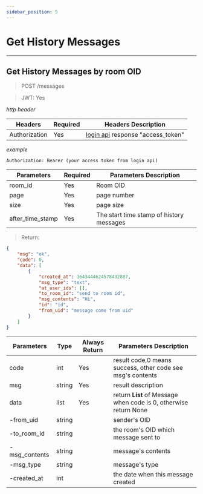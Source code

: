 ```yaml
---
sidebar_position: 5
---
```


# Get History Messages
___
## Get History Messages by room OID
> POST /messages

> JWT: Yes

*http header*

| Headers  | Required |  Headers Description|
| ------------- | ------------- |--------|
| Authorization  | Yes  |  [login api](/docs/SwapChat/User/user-login#login-with-metamask-sign) response "access_token" |

*example*

```
Authorization: Bearer (your access token from login api)
```

| Parameters | Required |  Parameters Description|
| ------------- | ------------- |--------|
| room_id  | Yes  |  Room OID  |
| page  | Yes  |  page number  |
| size  | Yes  |  page size  |
| after_time_stamp  | Yes  | The start time stamp of history messages |

> Return:

```json
{
    "msg": "ok",
    "code": 0,
    "data": [
        {
            "created_at": 1643444624578432887,
            "msg_type": "text",
            "at_user_ids": [],
            "to_room_id": "send to room id",
            "msg_contents": "Hi",
            "id": "id",
            "from_uid": "message come from uid"
        }
    ]
}
```

| Parameters | Type | Always Return |  Parameters Description|
| -----------|--- | ------------- |--------|
| code |int | Yes  |  result code,0 means success, other code see msg's contents  |
| msg  |string| Yes  | result description   |
| data |list | Yes  | return **List** of Message when code is 0, otherwise return None |
| -from_uid |string |   | sender's OID |
| -to_room_id|string  |   | the room's OID which message sent to |
| -msg_contents |string |   | message's contents |
| -msg_type |string |   | message's type |
| -created_at |int |   | the date when this message created |
